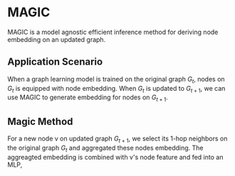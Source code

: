 # MAGIC

MAGIC is a model agnostic efficient inference method for deriving node embedding on an updated graph.

## Application Scenario

When a graph learning model is trained on the original graph $G_t$, nodes on $G_{t}$ is equipped with node embedding. When $G_{t}$ is updated to $G_{t+1}$, we can use MAGIC to generate embedding for nodes on $G_{t+1}$. 

## Magic Method

For a new node v on updated graph $G_{t+1}$, we select its 1-hop neighbors on the original graph $G_{t}$ and aggregated these nodes embedding. The aggreagted embedding is combined with v's node feature and fed into an MLP, 
